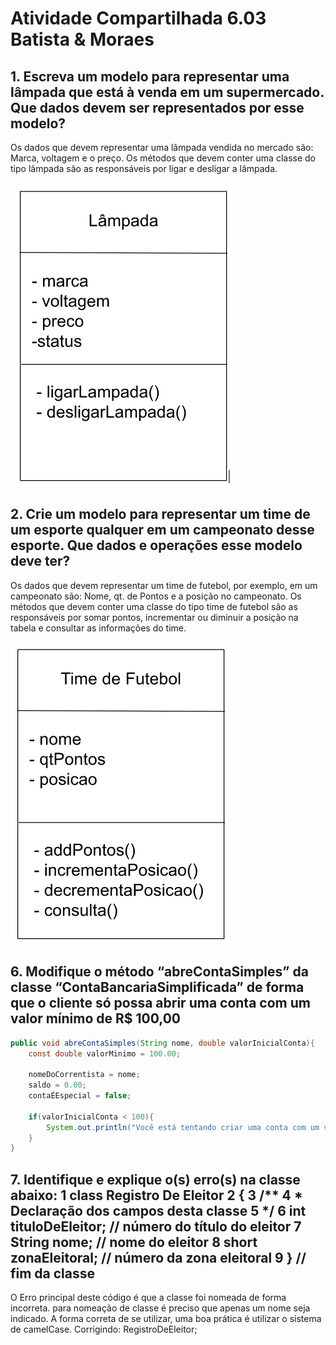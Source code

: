 <h1>Atividade Compartilhada 6.03 Batista & Moraes</h1>
<h2>1. Escreva um modelo para representar uma lâmpada que está à venda em um supermercado. Que dados devem ser representados por esse modelo?</h2>
<p>Os dados que devem representar uma lâmpada vendida no mercado são: Marca, voltagem e o preço. Os métodos que devem conter uma classe do tipo lâmpada são as responsáveis por ligar e desligar a lâmpada.</p>
<img src="./img/BMExercicio01.png"/>

<h2>2. Crie um modelo para representar um time de um esporte qualquer em um campeonato desse esporte. Que dados e operações esse modelo deve ter?</h2>
<p>Os dados que devem representar um time de futebol, por exemplo, em um campeonato são: Nome, qt. de Pontos e a posição no campeonato. Os métodos que devem conter uma classe do tipo time de futebol são as responsáveis por somar pontos, incrementar ou diminuir a posição na tabela e consultar as informações do time.</p>
<img src="./img/BMExercicio02.png"/>

<h2>6. Modifique o método “abreContaSimples” da classe “ContaBancariaSimplificada” de forma que o cliente só possa abrir uma conta com um valor mínimo de R$ 100,00</h2>

```java
public void abreContaSimples(String nome, double valorInicialConta){
    const double valorMinimo = 100.00;

    nomeDoCorrentista = nome;
    saldo = 0.00;
    contaÉEspecial = false;

    if(valorInicialConta < 100){
        System.out.println("Você está tentando criar uma conta com um valor abaixo do mínimo que é de R$" + valorMinimo + ". Tente novamente com um valor correto!");
    }
}
```

<h2>7. Identifique e explique o(s) erro(s) na classe abaixo:
1 class Registro De Eleitor
2 {
3 /**
4 * Declaração dos campos desta classe
5 */
6 int tituloDeEleitor; // número do título do eleitor
7 String nome; // nome do eleitor
8 short zonaEleitoral; // número da zona eleitoral
9 } // fim da classe</h2>
<p>O Erro principal deste código é que a classe foi nomeada de forma incorreta. para nomeação de classe é preciso que apenas um nome seja indicado. A forma correta de se utilizar, uma boa prática é utilizar o sistema de camelCase. Corrigindo: RegistroDeEleitor;</p>





